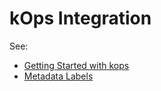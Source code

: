 # kOps Integration

See:

- [Getting Started with kops](docs.spot.io/ocean/getting-started/kops)
- [Metadata Labels](ocean/tools-and-integrations/kops/metadata-labels)
